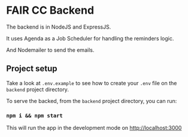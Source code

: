 # FAIR CC Backend

The backend is in NodeJS and ExpressJS.

It uses Agenda as a Job Scheduler for handling the reminders logic.

And Nodemailer to send the emails.

## Project setup

Take a look at `.env.example` to see how to create your `.env` file on the `backend` project directory.

To serve the backed, from the `backend` project directory, you can run:

### `npm i && npm start`

This will run the app in the development mode on [http://localhost:3000](http://localhost:3000)

